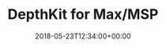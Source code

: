 ---
path: "/max"
date: "2018-05-23T12:34:00+00:00"
title: "DepthKit for Max/MSP"
tags: ["Tools"]
thumbnail: "https://i.imgur.com/q3kkj8E.gif"
cover: "max.png"
embed: ''
about: "DepthKit for Max is a sample Max patch demonstrating a workflow for playing volumetric videos in Max/Msp/Jitter using DepthKit combined-per-pixel exports."
links: [['Github', 'https://github.com/juniorxsound/DepthKit-for-Max']]
components: [['code', 'GLSL'], ['software', 'DepthKit'], ['3d', 'Jitter']]
credits: 'Developed with <a href="https://drorayalon.com" target="_blank">Dror Ayalon</a>.'
press: []
excerpt: "Render volumetric video in Max/MSP."
---